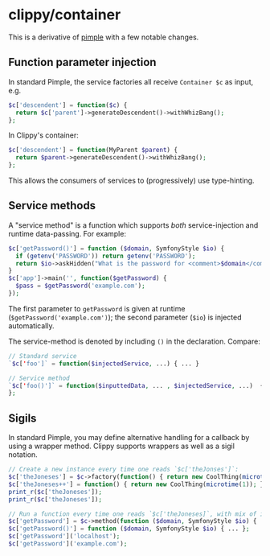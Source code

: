# clippy/container

This is a derivative of [pimple](https://pimple.symfony.com/) with a few notable changes.

## Function parameter injection

In standard Pimple, the service factories all receive `Container $c` as input, e.g.

```php
$c['descendent'] = function($c) {
  return $c['parent']->generateDescendent()->withWhizBang();
};
```

In Clippy's container:

```php
$c['descendent'] = function(MyParent $parent) {
  return $parent->generateDescendent()->withWhizBang();
};
```

This allows the consumers of services to (progressively) use type-hinting.

## Service methods

A "service method" is a function which supports *both* service-injection and runtime data-passing. For example:

```php
$c['getPassword()'] = function ($domain, SymfonyStyle $io) {
  if (getenv('PASSWORD')) return getenv('PASSWORD');
  return $io->askHidden("What is the password for <comment>$domain</comment>?");
}
$c['app']->main('', function($getPassword) {
  $pass = $getPassword('example.com');
});
```

The first parameter to `getPassword` is given at runtime (`$getPassword('example.com')`); the second parameter (`$io`)
is injected automatically.

The service-method is denoted by including `()` in the declaration. Compare:

```php
// Standard service
`$c['foo']` = function($injectedService, ...) { ... }

// Service method
`$c['foo()']` = function($inputtedData, ... , $injectedService, ...)  { ... }
};
```

## Sigils

In standard Pimple, you may define alternative handling for a callback by using a wrapper method. Clippy supports
wrappers as well as a sigil notation.

```php
// Create a new instance every time one reads `$c['theJonses']`:
$c['theJoneses'] = $c->factory(function() { return new CoolThing(microtime(1)); });
$c['theJoneses++'] = function() { return new CoolThing(microtime(1)); };
print_r($c['theJoneses']);
print_r($c['theJoneses']);

// Run a function every time one reads `$c['theJoneses]`, with mix of inputs and services
$c['getPassword'] = $c->method(function ($domain, SymfonyStyle $io) { ... });
$c['getPassword()'] = function ($domain, SymfonyStyle $io) { ... };
$c['getPassword']('localhost');
$c['getPassword']('example.com');
```
